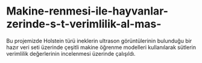 # Makine-renmesi-ile-hayvanlar-zerinde-s-t-verimlilik-al-mas-
Bu projemizde Holstein türü ineklerin ultrason görüntülerinin bulunduğu bir hazır veri seti üzerinde çeşitli makine öğrenme modelleri kullanılarak sütlerin verimlilik değerlerinin incelenmesi üzerinde çalışıldı.
